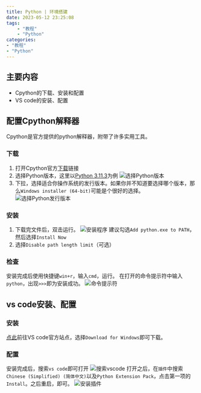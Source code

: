 ```yaml
---
title: Python | 环境搭建
date: 2023-05-12 23:25:08
tags:
    - "教程"
    - "Python"
categories:
- "教程"
- "Python"
---
```

## 主要内容
- Cpython的下载、安装和配置
- VS code的安装、配置
## 配置Cpython解释器
Cpython是官方提供的python解释器，附带了许多实用工具。
### 下载
1. 打开Cpython官方[下载](https://www.python.org/downloads/)链接
2. 选择Python版本，这里以[Python 3.11.3](https://www.python.org/downloads/release/python-3113/)为例
![选择Python版本](https://s2.loli.net/2023/05/13/YuesGmqkhZJNRgV.png)
3. 下拉，选择适合你操作系统的发行版本。如果你并不知道要选择哪个版本，那么`Windows installer (64-bit)`可能是个很好的选择。
![选择Python发行版本](https://s2.loli.net/2023/05/13/a5DAbdiWmnE9fyo.png)
### 安装
1. 下载完文件后，双击运行。
![安装程序](https://s2.loli.net/2023/05/13/F8ylu3MSXOVfdmp.png)
建议勾选`Add python.exe to PATH`，然后选择`Install Now`
2. 选择`Disable path length limit`（可选）
### 检查
安装完成后使用快捷键`win+r`，输入`cmd`，运行。
在打开的命令提示符中输入`python`，出现`>>>`即为安装成功。
![命令提示符](https://s2.loli.net/2023/05/13/pGQ5soH1WKz7MbL.png)
## vs code安装、配置
### 安装
[点此](https://code.visualstudio.com/)前往VS code官方站点，选择`Download for Windows`即可下载。

### 配置
安装完成后，搜索`vs code`即可打开
![搜索vscode](https://s2.loli.net/2023/05/13/XwGV1N4TkuLzQJC.png)
打开之后，在`插件`中搜索`Chinese (Simplified) (简体中文)`以及`Python Extension Pack`，点击第一项的`Install`。之后重启，即可。
![安装插件](https://s2.loli.net/2023/05/13/6rTJiL9WlCGDu5f.png)
